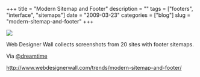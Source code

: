 +++
title = "Modern Sitemap and Footer"
description = ""
tags = ["footers", "interface", "sitemaps"]
date = "2009-03-23"
categories = ["blog"]
slug = "modern-sitemap-and-footer"
+++



  <div class="notebook-screenshot"><a href="http://www.webdesignerwall.com/trends/modern-sitemap-and-footer/"><img src="//konigi.com/media/bluga/wt49c7d01da248f.jpg"/></a></div><p>Web Designer Wall collects screenshots from 20 sites with footer sitemaps.</p>
<p>Via <a href="http://twitter.com/dreamtime/statuses/1376862566">@dreamtime</a></p>
    
  <a href="http://www.webdesignerwall.com/trends/modern-sitemap-and-footer/">http://www.webdesignerwall.com/trends/modern-sitemap-and-footer/</a>
